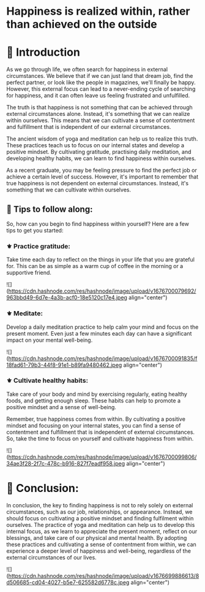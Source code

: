# Happiness is realized within, rather than achieved on the outside

# 📍 Introduction

As we go through life, we often search for happiness in external circumstances. We believe that if we can just land that dream job, find the perfect partner, or look like the people in magazines, we'll finally be happy. However, this external focus can lead to a never-ending cycle of searching for happiness, and it can often leave us feeling frustrated and unfulfilled.

The truth is that happiness is not something that can be achieved through external circumstances alone. Instead, it's something that we can realize within ourselves. This means that we can cultivate a sense of contentment and fulfillment that is independent of our external circumstances.

The ancient wisdom of yoga and meditation can help us to realize this truth. These practices teach us to focus on our internal states and develop a positive mindset. By cultivating gratitude, practising daily meditation, and developing healthy habits, we can learn to find happiness within ourselves.

As a recent graduate, you may be feeling pressure to find the perfect job or achieve a certain level of success. However, it's important to remember that true happiness is not dependent on external circumstances. Instead, it's something that we can cultivate within ourselves.

## 🔹 Tips to follow along:

So, how can you begin to find happiness within yourself? Here are a few tips to get you started:

### ⚜ Practice gratitude:

Take time each day to reflect on the things in your life that you are grateful for. This can be as simple as a warm cup of coffee in the morning or a supportive friend.

![](https://cdn.hashnode.com/res/hashnode/image/upload/v1676700079692/963bbd49-6d7e-4a3b-acf0-18e5120c17e4.jpeg align="center")

### ⚜ Meditate:

Develop a daily meditation practice to help calm your mind and focus on the present moment. Even just a few minutes each day can have a significant impact on your mental well-being.

![](https://cdn.hashnode.com/res/hashnode/image/upload/v1676700091835/f18fad61-79b3-44f8-91e1-b89fa9480462.jpeg align="center")

### ⚜ Cultivate healthy habits:

Take care of your body and mind by exercising regularly, eating healthy foods, and getting enough sleep. These habits can help to promote a positive mindset and a sense of well-being.

Remember, true happiness comes from within. By cultivating a positive mindset and focusing on your internal states, you can find a sense of contentment and fulfillment that is independent of external circumstances. So, take the time to focus on yourself and cultivate happiness from within.

![](https://cdn.hashnode.com/res/hashnode/image/upload/v1676700099806/34ae3f28-2f7c-478c-b916-827f7eadf958.jpeg align="center")

# 📍 Conclusion:

In conclusion, the key to finding happiness is not to rely solely on external circumstances, such as our job, relationships, or appearance. Instead, we should focus on cultivating a positive mindset and finding fulfilment within ourselves. The practice of yoga and meditation can help us to develop this internal focus, as we learn to appreciate the present moment, reflect on our blessings, and take care of our physical and mental health. By adopting these practices and cultivating a sense of contentment from within, we can experience a deeper level of happiness and well-being, regardless of the external circumstances of our lives.

![](https://cdn.hashnode.com/res/hashnode/image/upload/v1676699886613/8d506685-cd04-4027-b5e7-625582d6778c.jpeg align="center")